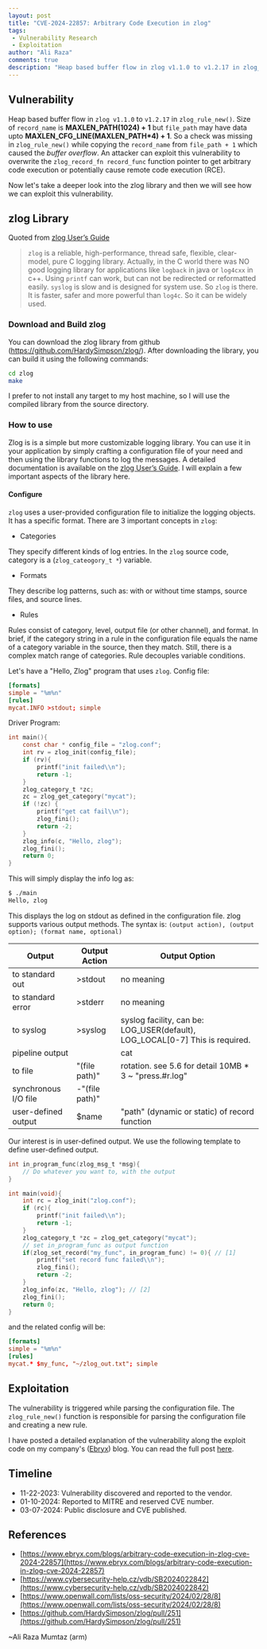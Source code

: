 ```yaml
---
layout: post
title: "CVE-2024-22857: Arbitrary Code Execution in zlog"
tags:
 - Vulnerability Research
 - Exploitation
author: "Ali Raza"
comments: true
description: "Heap based buffer flow in zlog v1.1.0 to v1.2.17 in zlog_rule_new(). Size of record_name is MAXLEN_PATH(1024) + 1 but file_path may have data upto MAXLEN_CFG_LINE(MAXLEN_PATH*4) + 1. So a check was missing in zlog_rule_new() while copying the record_name from file_path + 1 which caused the buffer overflow. An attacker can exploit this vulnerability to overwrite the zlog_record_fn record_func function pointer to get arbitrary code execution or potentially cause remote code execution (RCE)."
---
```


## Vulnerability

Heap based buffer flow in `zlog v1.1.0` to `v1.2.17` in `zlog_rule_new()`. Size of `record_name` is **MAXLEN_PATH(1024) + 1** but `file_path` may have data upto **MAXLEN_CFG_LINE(MAXLEN_PATH*4) + 1**. So a check was missing in `zlog_rule_new()` while copying the `record_name` from `file_path + 1` which caused the *buffer overflow*. An attacker can exploit this vulnerability to overwrite the `zlog_record_fn record_func` function pointer to get arbitrary code execution or potentially cause remote code execution (RCE).


Now let's take a deeper look into the zlog library and then we will see how we can exploit this vulnerability.

## zlog Library
Quoted from [zlog User’s Guide](https://hardysimpson.github.io/zlog/UsersGuide-EN.html)
> `zlog` is a reliable, high-performance, thread safe, flexible, clear-model, pure C logging library.
> Actually, in the C world there was NO good logging library for applications like `logback` in java or `log4cxx` in c++. Using `printf` can work, but can not be redirected or reformatted easily. `syslog` is slow and is designed for system use. So `zlog` is there. It is faster, safer and more powerful than `log4c`. So it can be widely used. 

### Download and Build zlog

You can download the zlog library from github (https://github.com/HardySimpson/zlog/). After downloading the library, you can build it using the following commands:

```bash
cd zlog
make
```

I prefer to not install any target to my host machine, so I will use the compiled library from the source directory.

### How to use

Zlog is is a simple but more customizable logging library. You can use it in your application by simply crafting a configuration file of your need and then using the library functions to log the messages. A detailed documentation is available on the [zlog User’s Guide](https://hardysimpson.github.io/zlog/UsersGuide-EN.html). I will explain a few important aspects of the library here.

#### Configure

`zlog` uses a user-provided configuration file to initialize the logging objects. It has a specific format. There are 3 important concepts in `zlog`:

- Categories

They specify different kinds of log entries. In the `zlog` source code, category is a (`zlog_cateogory_t *`) variable.

- Formats

They describe log patterns, such as: with or without time stamps, source files, and source lines.

- Rules

Rules consist of category, level, output file (or other channel), and format. In brief, if the category string in a rule in the configuration file equals the name of a category variable in the source, then they match. Still, there is a complex match range of categories. Rule decouples variable conditions.

Let's have a "Hello, Zlog" program that uses `zlog`.
Config file:

```conf
[formats]
simple = "%m%n"
[rules]
mycat.INFO >stdout; simple
```

Driver Program:

```c
int main(){
    const char * config_file = "zlog.conf";
    int rv = zlog_init(config_file);
    if (rv){
        printf("init failed\\n");
        return -1;
    }
    zlog_category_t *zc;
    zc = zlog_get_category("mycat");
    if (!zc) {
        printf("get cat fail\\n");
        zlog_fini();
        return -2;
    }
    zlog_info(c, "Hello, zlog");
    zlog_fini();
    return 0;
}
```

This will simply display the info log as:

```bash
$ ./main
Hello, zlog
```

This displays the log on stdout as defined in the configuration file. zlog supports various output methods. The syntax is:
`(output action), (output option); (format name, optional)`

| Output | Output Action | Output Option |
| --- | --- | --- |
| to standard out | >stdout | no meaning |
| to standard error | >stderr | no meaning |
| to syslog | >syslog | syslog facility, can be: LOG_USER(default), LOG_LOCAL[0-7]  This is required. |
| pipeline output | | cat | no meaning |
| to file | "(file path)" | rotation. see 5.6 for detail  10MB * 3 ~ "press.#r.log" |
| synchronous I/O file | -"(file path)" |  |
| user-defined output | $name | "path" (dynamic or static) of record function |

Our interest is in user-defined output. We use the following template to define user-defined output.

```c
int in_program_func(zlog_msg_t *msg){
    // Do whatever you want to, with the output
}

int main(void){
    int rc = zlog_init("zlog.conf");
    if (rc){
        printf("init failed\\n");
        return -1;
    }
    zlog_category_t *zc = zlog_get_category("mycat");
    // set in_program_func as output function
    if(zlog_set_record("my_func", in_program_func) != 0){ // [1]
        printf("set record func failed\\n");
        zlog_fini();
        return -2;
    }
    zlog_info(zc, "Hello, zlog"); // [2]
    zlog_fini();
    return 0;
}
```

and the related config will be:

```conf
[formats]
simple = "%m%n"
[rules]
mycat.* $my_func, "~/zlog_out.txt"; simple
```

## Exploitation

The vulnerability is triggered while parsing the configuration file. The `zlog_rule_new()` function is responsible for parsing the configuration file and creating a new rule.

I have posted a detailed explanation of the vulnerability along the exploit code on my company's ([Ebryx](https://www.ebryx.com)) blog. You can read the full post [here](https://www.ebryx.com/blogs/arbitrary-code-execution-in-zlog-cve-2024-22857).

## Timeline

- 11-22-2023: Vulnerability discovered and reported to the vendor.
- 01-10-2024: Reported to MITRE and reserved CVE number.
- 03-07-2024: Public disclosure and CVE published.

## References
- [https://www.ebryx.com/blogs/arbitrary-code-execution-in-zlog-cve-2024-22857](https://www.ebryx.com/blogs/arbitrary-code-execution-in-zlog-cve-2024-22857)
- [https://www.cybersecurity-help.cz/vdb/SB2024022842](https://www.cybersecurity-help.cz/vdb/SB2024022842)
- [https://www.openwall.com/lists/oss-security/2024/02/28/8](https://www.openwall.com/lists/oss-security/2024/02/28/8)
- [https://github.com/HardySimpson/zlog/pull/251](https://github.com/HardySimpson/zlog/pull/251)

~Ali Raza Mumtaz (arm)